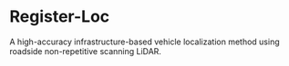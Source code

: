 # Register-Loc
A high-accuracy infrastructure-based vehicle localization method using roadside non-repetitive scanning LiDAR.
